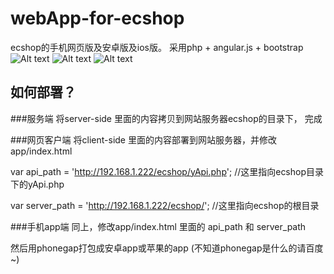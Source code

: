 webApp-for-ecshop
=================

ecshop的手机网页版及安卓版及ios版。
采用php + angular.js + bootstrap 
![Alt text](http://iscript.github.io/temp/images/ecshop_demo1.jpg)
![Alt text](http://iscript.github.io/temp/images/ecshop_demo2.png)
![Alt text](http://iscript.github.io/temp/images/ecshop_demo3.png)




如何部署？
-----------------

###服务端
将server-side 里面的内容拷贝到网站服务器ecshop的目录下， 完成

###网页客户端
将client-side 里面的内容部署到网站服务器，并修改app/index.html      

var api_path = 'http://192.168.1.222/ecshop/yApi.php'; 	//这里指向ecshop目录下的yApi.php     

var server_path = 'http://192.168.1.222/ecshop/';		//这里指向ecshop的根目录    


###手机app端
同上，修改app/index.html 里面的 api_path 和 server_path    

然后用phonegap打包成安卓app或苹果的app (不知道phonegap是什么的请百度~)  



